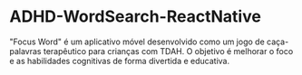 # ADHD-WordSearch-ReactNative
"Focus Word" é um aplicativo móvel desenvolvido como um jogo de caça-palavras terapêutico para crianças com TDAH. O objetivo é melhorar o foco e as habilidades cognitivas de forma divertida e educativa.
